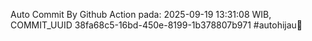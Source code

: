 Auto Commit By Github Action pada: 2025-09-19 13:31:08 WIB, COMMIT_UUID 38fa68c5-16bd-450e-8199-1b378807b971 #autohijau🗿
